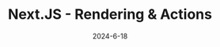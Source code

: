 ---
title: Next.JS - Rendering & Actions
thumbnail: /images/courses/next-inter/thumbnail.png
date: 2024-6-18
published: true
chapters: 8
price: Pro
level: Intermediate
---
